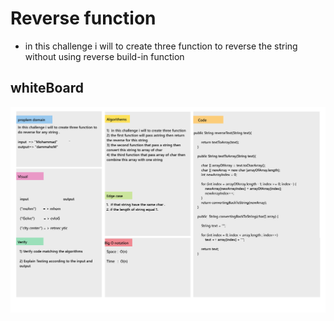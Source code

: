 # Reverse function 

* in this challenge i will to create three function to reverse the string without using reverse build-in function 

## whiteBoard

![WhiteBoard](image/reverse%20functions.png)